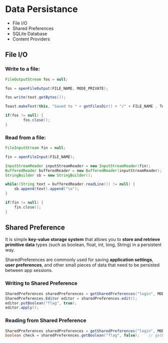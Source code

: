 # Data Persistance

- File I/O
- Shared Preferences
- SQLite Database
- Content Providers

## File I/O

### Write to a file:

```java
FileOutputStream fos = null;

fos = openFileOutput(FILE_NAME, MODE_PRIVATE);

fos.write(text.getBytes());

Toast.makeText(this, "Saved to " + getFilesDir() + "/" + FILE_NAME , Toast.LENGTH_SHORT).show();

if(fos != null) {
        fos.close();
}
```

### Read from a file:

```java
FileInputStream fin = null;

fin = openFileInput(FILE_NAME);

InputStreamReader inputStreamReader = new InputStreamReader(fin);
BufferedReader bufferedReader = new BufferedReader(inputStreamReader);
StringBuilder sb = new StringBuilder();

while((String text = bufferedReader.readLine()) != null) {
    sb.append(text).append("\n");
}

if(fin != null) {
    fin.close();
}
```

## Shared Preference

It is simple **key-value storage system** that allows you to **store and retrieve primitive data** types (such as boolean, float, int, long, String) in a persistent way.

SharedPreferences are commonly used for saving **application settings**, **user preferences**, and other small pieces of data that need to be persisted between app sessions.

### Writing to Shared Preference

```java
SharedPreferences sharedPreferences = getSharedPreferences("login", MODE_PRIVATE);
SharedPreferences.Editor editor = sharedPreferences.edit();
editor.putBoolean("flag", true);
editor.apply();
```

### Reading from Shared Preference

```java
SharedPreferences sharedPreferences = getSharedPreferences("login", MODE_PRIVATE);
boolean check = sharedPreferences.getBoolean("flag", false);    // getBoolean(key, defaultValue)
```
